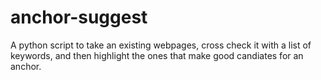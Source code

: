 # anchor-suggest

A python script to take an existing webpages, cross check it with a list of keywords, and then highlight the ones that make good candiates for an anchor.